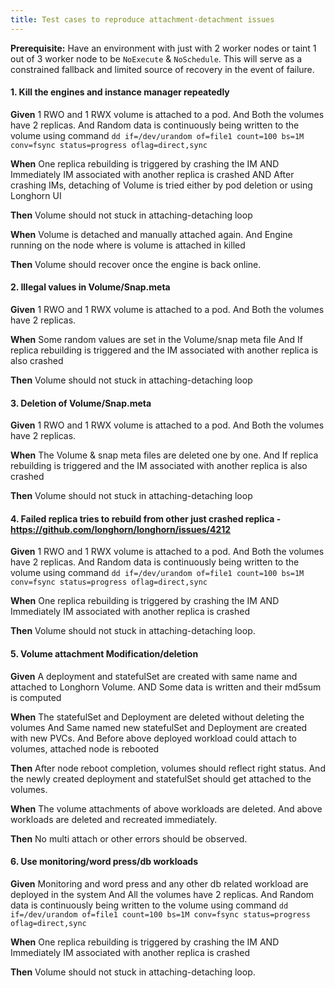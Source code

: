 ```yaml
---
title: Test cases to reproduce attachment-detachment issues
---
```

**Prerequisite:** Have an environment with just with 2 worker nodes or taint 1 out of 3 worker node to be `NoExecute` & `NoSchedule`.
This will serve as a constrained fallback and limited source of recovery in the event of failure.   


#### 1. Kill the engines and instance manager repeatedly 
**Given** 1 RWO and 1 RWX volume is attached to a pod.
And Both the volumes have 2 replicas.
And Random data is continuously being written to the volume using command `dd if=/dev/urandom of=file1 count=100 bs=1M conv=fsync status=progress oflag=direct,sync`

**When** One replica rebuilding is triggered by crashing the IM
AND Immediately IM associated with another replica is crashed
AND After crashing IMs, detaching of Volume is tried either by pod deletion or using Longhorn UI    

**Then** Volume should not stuck in attaching-detaching loop

**When** Volume is detached and manually attached again.
And Engine running on the node where is volume is attached in killed

**Then** Volume should recover once the engine is back online.

#### 2. Illegal values in Volume/Snap.meta
**Given** 1 RWO and 1 RWX volume is attached to a pod.
And Both the volumes have 2 replicas.

**When** Some random values are set in the Volume/snap meta file
And If replica rebuilding is triggered and the IM associated with another replica is also crashed

**Then** Volume should not stuck in attaching-detaching loop


#### 3. Deletion of Volume/Snap.meta
**Given** 1 RWO and 1 RWX volume is attached to a pod.
And Both the volumes have 2 replicas.

**When** The Volume & snap meta files are deleted one by one.
And If replica rebuilding is triggered and the IM associated with another replica is also crashed

**Then** Volume should not stuck in attaching-detaching loop

#### 4. Failed replica tries to rebuild from other just crashed replica - https://github.com/longhorn/longhorn/issues/4212
**Given** 1 RWO and 1 RWX volume is attached to a pod.
And Both the volumes have 2 replicas.
And Random data is continuously being written to the volume using command `dd if=/dev/urandom of=file1 count=100 bs=1M conv=fsync status=progress oflag=direct,sync`

**When** One replica rebuilding is triggered by crashing the IM
AND Immediately IM associated with another replica is crashed

**Then** Volume should not stuck in attaching-detaching loop.

#### 5. Volume attachment Modification/deletion

**Given** A deployment and statefulSet are created with same name and attached to Longhorn Volume.
AND Some data is written and their md5sum is computed

**When** The statefulSet and Deployment are deleted without deleting the volumes
And Same named new statefulSet and Deployment are created with new PVCs.
And Before above deployed workload could attach to volumes, attached node is rebooted

**Then** After node reboot completion, volumes should reflect right status.
And the newly created deployment and statefulSet should get attached to the volumes.

**When** The volume attachments of above workloads are deleted.
And above workloads are deleted and recreated immediately.

**Then** No multi attach or other errors should be observed.

#### 6. Use monitoring/word press/db workloads
**Given** Monitoring and word press and any other db related workload are deployed in the system
And All the volumes have 2 replicas.
And Random data is continuously being written to the volume using command `dd if=/dev/urandom of=file1 count=100 bs=1M conv=fsync status=progress oflag=direct,sync`

**When** One replica rebuilding is triggered by crashing the IM
AND Immediately IM associated with another replica is crashed

**Then** Volume should not stuck in attaching-detaching loop.
 